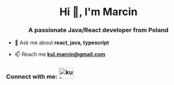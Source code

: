 <h1 align="center">Hi 👋, I'm Marcin</h1>
<h3 align="center">A passionate Java/React developer from Poland</h3>

- 💬 Ask me about **react, java, typescript**

- 📫 Reach me **kul.marcin@gmail.com**

<h3 align="bottom">Connect with me: <a href="https://linkedin.com/in/kulmarcin" target="blank"><img align="bottom" src="https://raw.githubusercontent.com/rahuldkjain/github-profile-readme-generator/master/src/images/icons/Social/linked-in-alt.svg" alt="kulmarcin" height="30" width="40" /></a></h3>
